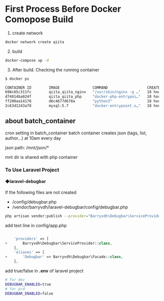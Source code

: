 # First Process Before Docker Comopose Build

1. create network

```bash
docker network create qiita
```
2. build

```bash
docker-compose up -d
```

3. After build. Checking the running container

```bash
$ docker ps

CONTAINER ID        IMAGE               COMMAND                  CREATED             STATUS              PORTS                                         NAMES
698c65c311fc        qiita_qiita_nginx   "/usr/sbin/nginx -g …"   18 hours ago        Up 18 hours         80/tcp, 0.0.0.0:9000->90/tcp                  qiita_nginx
d74014ba024f        qiita_qiita_php     "docker-php-entrypoi…"   18 hours ago        Up 18 hours         9000/tcp                                      qiita_php
ff200aa14178        d6c4677d678a        "python3"                18 hours ago        Up 18 hours                                                       python_batch
2c63d1243a70        mysql:5.7           "docker-entrypoint.s…"   18 hours ago        Up 18 hours         3306/tcp, 33060/tcp, 0.0.0.0:4306->4306/tcp   qiita_db
```

## about batch_container
cron setting in batch_container
batch container creates json (tags, list, author...) at 10am every day

json path: /mnt/json/*

mnt dir is shared with php container

### To Use Laravel Project

#### ◆laravel-debugbar

If the following files are not created

- /config/debugbar.php
- /vendor/barryvdh/laravel-debugbar/config/debugbar.php


```bash
php artisan vendor:publish --provider="Barryvdh\Debugbar\ServiceProvider"
```

add text line in config/app.php

```php

    'providers' => [
+       Barryvdh\Debugbar\ServiceProvider::class,
    ],
    'aliases' => [
+       'Debugbar' => Barryvdh\Debugbar\Facade::class,
    ],
```


add true/false in **.env** of laravel project

```bash
# for dev
DEBUGBAR_ENABLED=true
# for prd
DEBUGBAR_ENABLED=false
```

